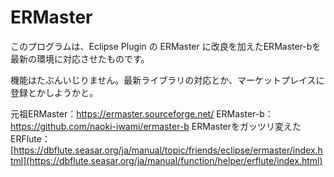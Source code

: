 ERMaster
==========

このプログラムは、Eclipse Plugin の ERMaster に改良を加えたERMaster-bを最新の環境に対応させたものです。

機能はたぶんいじりません。最新ライブラリの対応とか、マーケットプレイスに登録とかしようかと。

元祖ERMaster：https://ermaster.sourceforge.net/
ERMaster-b：https://github.com/naoki-iwami/ermaster-b
ERMasterをガッツリ変えたERFlute：[https://dbflute.seasar.org/ja/manual/topic/friends/eclipse/ermaster/index.html](https://dbflute.seasar.org/ja/manual/function/helper/erflute/index.html)


